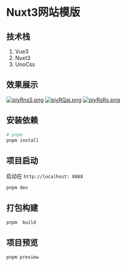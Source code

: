 # Nuxt3网站模版

## 技术栈

1. Vue3
2. Nuxt3
3. UnoCss

## 效果展示
[![piyRnsS.png](https://z1.ax1x.com/2023/12/04/piyRnsS.png)](https://imgse.com/i/piyRNsU)
[![piyRQaj.png](https://z1.ax1x.com/2023/12/04/piyRQaj.png)](https://imgse.com/i/piyRtMT)
[![piyRsRx.png](https://z1.ax1x.com/2023/12/04/piyRsRx.png)](https://imgse.com/i/piyRsRx)
## 安装依赖

```bash
# pnpm 
pnpm install
```

## 项目启动

启动在 `http://localhost: 8888`

```bash
pnpm dev
```

## 打包构建


```bash
pnpm  build
```

## 项目预览
```bash
pnpm preview
```
